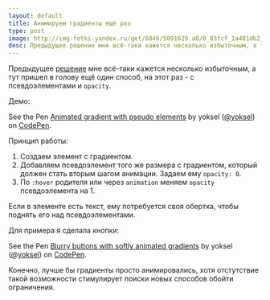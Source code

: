 ```yaml
---
layout: default
title: Анимируем градиенты ещё раз
type: post
image: http://img-fotki.yandex.ru/get/6846/5091629.a0/0_83fcf_1a481db2_orig
desc: Предыдущее решение мне всё-таки кажется несколько избыточным, а тут пришел в голову ещё один способ, на этот раз - с псевдоэлементами и opacity.
---
```


Предыдущее <a href="/animation-for-gradients/">решение</a> мне всё-таки кажется несколько избыточным, а тут пришел в голову ещё один способ, на этот раз - с псевдоэлементами и <code>opacity</code>.<!--more-->

Демо:

<p data-height="390" data-theme-id="4974" data-slug-hash="rEzbe" data-default-tab="result" class='codepen'>See the Pen <a href='http://codepen.io/yoksel/pen/rEzbe/'>Animated gradient with pseudo elements</a> by yoksel (<a href='http://codepen.io/yoksel'>@yoksel</a>) on <a href='http://codepen.io'>CodePen</a>.</p>
<script async src="//codepen.io/assets/embed/ei.js"></script>

Принцип работы:

<ol>
<li>Создаем элемент с градиентом.</li>
<li>Добавляем псевдоэлемент того же размера с градиентом, который должен стать вторым шагом анимации. Задаем ему <code>opacity: 0</code>.</li>
<li>По <code>:hover</code> родителя или через <code>animation</code> меняем <code>opacity</code> псевдоэлемента на 1.</li>
</ol>

Если в элементе есть текст, ему потребуется своя обертка, чтобы поднять его над псевдоэлементами.

Для примера я сделала кнопки:

<p data-height="268" data-theme-id="4974" data-slug-hash="JoraL" data-default-tab="result" class='codepen'>See the Pen <a href='http://codepen.io/yoksel/pen/JoraL/'>Blurry buttons with softly animated gradients</a> by yoksel (<a href='http://codepen.io/yoksel'>@yoksel</a>) on <a href='http://codepen.io'>CodePen</a>.</p>
<script async src="//codepen.io/assets/embed/ei.js"></script>

Конечно, лучше бы градиенты просто анимировались, хотя отстутствие такой возможности стимулирует поиски новых способов обойти ограничения.
